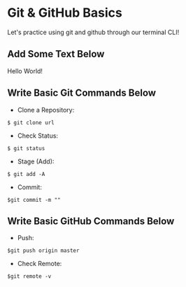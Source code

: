 # Git & GitHub Basics

Let's practice using git and github through our terminal CLI!

## Add Some Text Below

Hello World!


## Write Basic Git Commands Below

- Clone a Repository:
```
$ git clone url
```

- Check Status:
```
$ git status
```

- Stage (Add):
```
$ git add -A
```

- Commit:
```
$git commit -m ""
```

## Write Basic GitHub Commands Below

- Push:
```
$git push origin master
```

- Check Remote:
```
$git remote -v
```